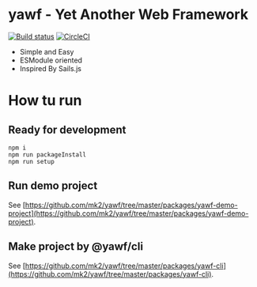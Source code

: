 # yawf - Yet Another Web Framework

[![Build status](https://ci.appveyor.com/api/projects/status/wi7bopax0e0efkup/branch/master?svg=true)](https://ci.appveyor.com/project/mk2/yawf/branch/master) [![CircleCI](https://circleci.com/gh/mk2/yawf/tree/master.svg?style=svg)](https://circleci.com/gh/mk2/yawf/tree/master)

- Simple and Easy
- ESModule oriented
- Inspired By Sails.js

# How tu run

## Ready for development
```
npm i
npm run packageInstall
npm run setup
```

## Run demo project

See [https://github.com/mk2/yawf/tree/master/packages/yawf-demo-project](https://github.com/mk2/yawf/tree/master/packages/yawf-demo-project).

## Make project by @yawf/cli

See [https://github.com/mk2/yawf/tree/master/packages/yawf-cli](https://github.com/mk2/yawf/tree/master/packages/yawf-cli).
